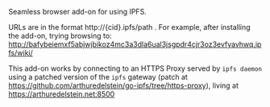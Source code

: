 Seamless browser add-on for using IPFS.

URLs are in the format http://{cid}.ipfs/path . For example, after
installing the add-on, trying browsing to:
http://bafybeiemxf5abjwjbikoz4mc3a3dla6ual3jsgpdr4cjr3oz3evfyavhwq.ipfs/wiki/

This add-on works by connecting to an HTTPS Proxy served by `ipfs daemon`
using a patched version of the `ipfs` gateway (patch at https://github.com/arthuredelstein/go-ipfs/tree/https-proxy),
living at https://arthuredelstein.net:8500